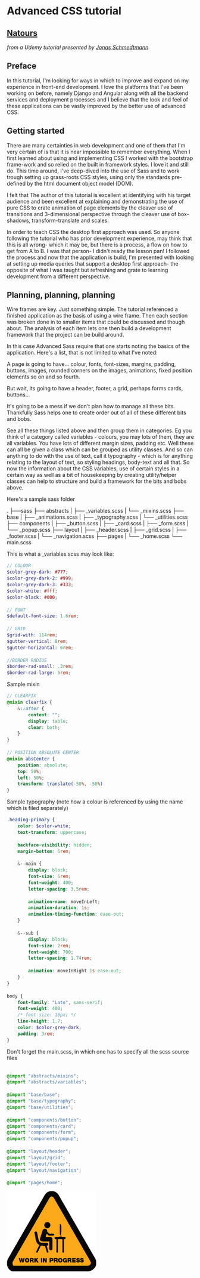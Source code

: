 # Advanced CSS tutorial

## [Natours](https://ddeveloper72.github.io/Natours/)

  _from a Udemy tutorial presented by [Jonas Schmedtmann](https://github.com/jonasschmedtmann)_

## Preface

In this tutorial, I'm looking for ways in which to improve and expand on my experience in front-end development.  I love the platforms that I've been working on before, namely Django and Angular along with all the backend services and deployment processes and I believe that the look and feel of these applications can be vastly improved by the better use of advanced CSS.

## Getting started

There are many certainties in web development and one of them that I'm very certain of is that it is near impossible to remember everything.  When I first learned about using and implementing CSS I worked with the bootstrap frame-work and so relied on the built in framework styles.  I love it and still do.  This time around, I've deep-dived into the use of Sass and to work trough setting up grass-roots CSS styles, using only the standards pre-defined by the html document object model (DOM).

I felt that The author of this tutorial is excellent at identifying with his target audience and been excellent at explaining and demonstrating the use of pure CSS to crate animation of page elements by the cleaver use of transitions and 3-dimensional perspective through the cleaver use of box-shadows, transform-translate and scales.

In order to teach CSS the desktop first approach  was used.  So anyone following the tutorial who has prior development experience, may think that this is all wrong- which it may be, but there is a process, a flow on how to get from A to B.  I was that person- I didn't ready the lesson pan!  I followed the process and now that the application is build, I'm presented with looking at setting up media queries that support a desktop first approach- the opposite of what I was taught but refreshing and grate to learning development from a different perspective.

## Planning, planning, planning

Wire frames are key.  Just something simple.  The tutorial referenced a finished application as the basis of using a wire frame.  Then each section was broken done in to smaller items that could be discussed and though about.  The analysis of each item lets one then build a development framework that the project can be build around.

In this case Advanced Sass require that one starts noting the basics of the application.  Here's a list, that is not limited to what I've noted:

A page is going to have...
colour, fonts, font-sizes, margins, padding, buttons, images, rounded corners on the images, animations, fixed position elements so on and so fourth.

But wait, its going to have a header, footer, a grid, perhaps forms cards, buttons...

It's going to be a mess if we don't plan how to manage all these bits.  Thankfully Sass helps one to create order out of all of these different bits and bobs.

See all these things listed above and then group them in categories.
Eg you think of a category called variables - colours, you may lots of them, they are all variables. You have lots of different margin sizes, padding etc. Well these can all be given a class which can be grouped as utility classes.
And so can anything to do with the use of text, call it typography - which is for anything relating to the layout of text, so styling headings, body-text and all that.
So now the information about the CSS variables, use of certain styles in a certain way as well as a bit of housekeeping by creating utility/helper classes can help to structure and build a framework for the bits and bobs above.

Here's a sample sass folder

.
├──sass
    ├── abstracts
    |     ├── _variables.scss
    |     └── _mixins.scss
    ├── base
    |     ├── _animations.scss
    |     ├── _typography.scss
    |     └── _utilities.scss
    ├── components
    |     ├── _button.scss
    |     ├── _card.scss
    |     ├── _form.scss
    |     └── _popup.scss
    ├── layout
    |     ├── _header.scss
    |     ├── _grid.scss
    |     ├── _footer.scss
    |     └── _navigation.scss
    ├── pages
    |     └── _home.scss
    └── main.scss

This is what a _variables.scss may look like:

``` SCSS
// COLOUR
$color-grey-dark: #777;
$color-grey-dark-2: #999;
$color-grey-dark-3: #333;
$color-white: #fff;
$color-black: #000;

// FONT
$default-font-size: 1.6rem;

// GRID
$grid-with: 114rem;
$gutter-vertical: 8rem;
$gutter-horizontal: 6rem;

//BORDER RADIUS
$border-rad-small: .3rem;
$border-rad-large: 5rem;

```

Sample mixin

``` SCSS
// CLEARFIX
@mixin clearfix {
    &::after {
        content: "";
        display: table;
        clear: both;
    }
}

// POSITION ABSOLUTE CENTER
@mixin absCenter {
    position: absolute;
    top: 50%;
    left: 50%;
    transform: translate(-50%, -50%)
}

```

Sample typography
(note how a colour is referenced by using the name which is filed separately)

``` SCSS
.heading-primary {
    color: $color-white;
    text-transform: uppercase;

    backface-visibility: hidden;
    margin-bottom: 6rem;

    &--main {
        display: block;
        font-size: 6rem;
        font-weight: 400;
        letter-spacing: 3.5rem;

        animation-name: moveInLeft;
        animation-duration: 1s;
        animation-timing-function: ease-out;
    }

    &--sub {
        display: block;
        font-size: 2rem;
        font-weight: 700;
        letter-spacing: 1.74rem;

        animation: moveInRight 1s ease-out;
    }
}

body {
    font-family: "Lato", sans-serif;
    font-weight: 400;
    /* font-size: 16px; */
    line-height: 1.7;
    color: $color-grey-dark;
    padding: 3rem;
}

```

Don't forget the main.scss, in which one has to specify all the scss source files

``` SCSS

@import "abstracts/mixins";
@import "abstracts/variables";

@import "base/base";
@import "base/typography";
@import "base/utilities";

@import "components/button";
@import "components/card";
@import "components/form";
@import "components/popup";

@import "layout/header";
@import "layout/grid";
@import "layout/footer";
@import "layout/navigation";

@import "pages/home";

```

![WIP](https://github.com/ddeveloper72/Natours/blob/master/img/wip.png "More to follow Work in Progress...")
